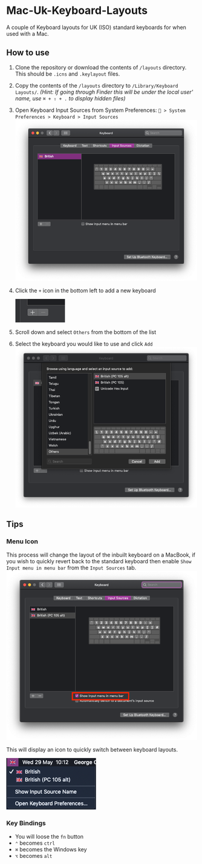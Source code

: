 # Mac-Uk-Keyboard-Layouts
A couple of Keyboard layouts for UK (ISO) standard keyboards for when used with a Mac.

## How to use
1. Clone the repository or download the contents of `/layouts` directory. This should be `.icns` and `.keylayout` files.
2. Copy the contents of the `/layouts` directory to `/Library/Keyboard Layouts/`. *(Hint: If going through Finder this will be under the local user' name, use `⌘ + ⇧ + .` to display hidden files)*
3. Open Keyboard Input Sources from System Preferences: ` > System Preferences > Keyboard > Input Sources` ![](images/input_sources.png)
4. Click the `+` icon in the bottom left to add a new keyboard
   
   ![](images/plus_button.png)
5. Scroll down and select `Others` from the bottom of the list
6. Select the keyboard you would like to use and click `Add` ![](images/keyboard_selection_menu.png)


## Tips
### Menu Icon
This process will change the layout of the inbuilt keyboard on a MacBook, if you wish to quickly revert back to the standard keyboard then enable `Show Input menu in menu bar` from the `Input Sources` tab. ![](images/show_input_in_menu.png)  


This will display an icon to quickly switch between keyboard layouts.

![](images/menu_icon.png)


### Key Bindings
- You will loose the `fn` button 
- `⌃` becomes `ctrl`
- `⌘` becomes the Windows key
- `⌥` becomes `alt`

